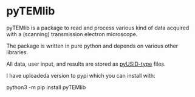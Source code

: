 # pyTEMlib

pyTEMlib is a package to read and process various kind of data acquired with a (scanning) transmission electron microscope.

The package is written in pure python and depends on various other libraries.

All data, user input, and results are stored as [pyUSID-type](https://github.com/pycroscopy/pyUSID) files.

I have uploadeda version to pypi which you can install with:

 python3 -m pip install  pyTEMlib
